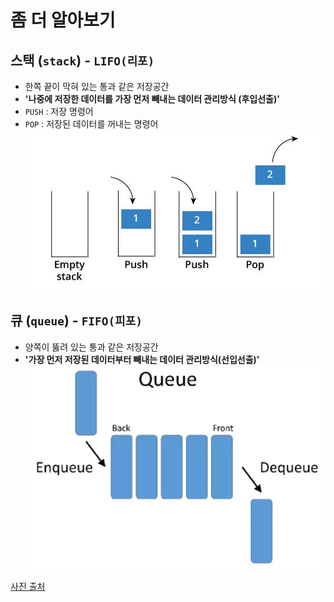 # 좀 더 알아보기

## 스택 (`stack`) - `LIFO(리포)`

- 한쪽 끝이 막혀 있는 통과 같은 저장공간
- **'나중에 저장한 데이터를 가장 먼저 빼내는 데이터 관리방식 (후입선출)'**
- `PUSH` : 저장 명령어
- `POP` : 저장된 데이터를 꺼내는 명령어
  ![bouns_task](../public/bonus_task/bouns01.jpg)

## 큐 (`queue`) - `FIFO(피포)`

- 양쪽이 뚫려 있는 통과 같은 저장공간
- **'가장 먼저 저장된 데이터부터 빼내는 데이터 관리방식(선입선출)'**
  ![bouns_task](../public/bonus_task/bouns02.jpg)

[사진 출처](https://medium.com/@songjaeyoung92)

